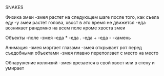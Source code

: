 SNAKES

Физика змеи
-змея растет на следующем шаге после того, как съела еду
-у змеи растет голова, хвост в это время не движется
-еда возникает рандомно на всем поле кроме хвоста змеи

Объекты
-поле
-змея
-еда *
-еда .
-еда +
-еда -
-камень

Анимация
-змея моргает глазами
-змея открывает рот перед съедобными объектами
-змея плавно переползает с место на место

Обнаружение коллизий
-змея врезается в свой хвост или в стену и умирает
